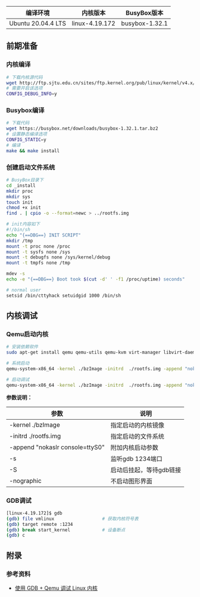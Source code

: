 | 编译环境           | 内核版本       | BusyBox版本    |
| ------------------ | -------------- | -------------- |
| Ubuntu 20.04.4 LTS | linux-4.19.172 | busybox-1.32.1 |



## 前期准备

### 内核编译

```bash
# 下载内核源代码
wget http://ftp.sjtu.edu.cn/sites/ftp.kernel.org/pub/linux/kernel/v4.x/linux-4.19.172.tar.gz
# 需要开启该选项
CONFIG_DEBUG_INFO=y 
```

### Busybox编译

```bash
# 下载代码
wget https://busybox.net/downloads/busybox-1.32.1.tar.bz2
# 设置静态编译选项
CONFIG_STATIC=y
# 编译
make && make install
```

### 创建启动文件系统

```bash
# BusyBox目录下
cd _install
mkdir proc
mkdir sys
touch init
chmod +x init
find . | cpio -o --format=newc > ../rootfs.img
```

```bash
# init内容如下
#!/bin/sh
echo "{==DBG==} INIT SCRIPT"
mkdir /tmp
mount -t proc none /proc
mount -t sysfs none /sys
mount -t debugfs none /sys/kernel/debug
mount -t tmpfs none /tmp

mdev -s 
echo -e "{==DBG==} Boot took $(cut -d' ' -f1 /proc/uptime) seconds"

# normal user
setsid /bin/cttyhack setuidgid 1000 /bin/sh
```



## 内核调试

### Qemu启动内核

```bash
# 安装依赖软件
sudo apt-get install qemu qemu-utils qemu-kvm virt-manager libvirt-daemon-system libvirt-clients bridge-utils

# 系统启动
qemu-system-x86_64 -kernel ./bzImage -initrd  ./rootfs.img -append "nokaslr console=ttyS0" -nographic

# 启动调试
qemu-system-x86_64 -kernel ./bzImage -initrd  ./rootfs.img -append "nokaslr console=ttyS0" -s -S -nographic
```

**参数说明：**

| 参数                            | 说明                    |
| ------------------------------- | ----------------------- |
| -kernel ./bzImage               | 指定启动的内核镜像      |
| -initrd ./rootfs.img            | 指定启动的文件系统      |
| -append "nokaslr console=ttyS0" | 附加内核启动参数        |
| -s                              | 监听gdb 1234端口        |
| -S                              | 启动后挂起，等待gdb链接 |
| -nographic                      | 不启动图形界面          |

### GDB调试

```bash
[linux-4.19.172]$ gdb 
(gdb) file vmlinux					# 获取内核符号表
(gdb) target remote :1234
(gdb) break start_kernel			# 设备断点
(gdb) c
```



## 附录

### 参考资料

* [使用 GDB + Qemu 调试 Linux 内核](https://www.ebpf.top/post/qemu_gdb_busybox_debug_kernel/)

